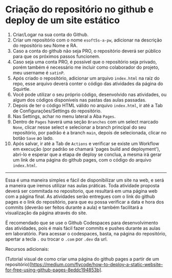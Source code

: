 # Criação do repositório no github e deploy de um site estático

1. Criar/Logar na sua conta do Github.
2. Criar um repositório com o nome `esoft5s-a-pw`, adicionar na descrição do repositório seu Nome e RA.
3. Caso a conta do github não seja PRO, o repositório deverá ser público para que os próximos passos funcionem.
4. Caso seja uma conta PRO, é possível que o repositório seja privado, porém também é necessário me incluir como colaborador do projeto, meu username é `satinP`.
5. Após criado o repositório, adicionar um arquivo `index.html` na raíz do repo, esse arquivo deverá conter o código das atividades da página do Squirtle.
6. Você pode utilizar o seu próprio código, desenvolvido nas atividades, ou algum dos códigos disponíveis nas pastas das aulas passadas.
7. Depois de ter o código HTML válido no arquivo `index.html`, ir até a Tab de Configurações/Settings do repositório.
8. Nas Settings, achar no menu lateral a Aba `Pages`.
9. Dentro de `Pages` haverá uma seção `Branches` com um select marcado `None`, clicar nesse select e selecionar a branch principal do seu repositório, por padrão é a branch `main`, depois de selecionada, clicar no botão `Save` ao lado.
10. Após salvar, ir até a Tab de `Actions` e verificar se existe um Workflow em execução (por padrão se chamará 'pages build and deployment'), abri-lo e esperar que a etapa de deploy se conclua, a mesma irá gerar um link de uma página do github pages, com o código do arquivo `index.html`.  


---


  
Essa é uma maneira simples e fácil de disponibilizar um site na web, e será a maneira que iremos utilizar nas aulas práticas. Toda atividade proposta deverá ser commitada no reposítorio, que resultará em uma página web com a página final.  As atividades serão entregues com o link do github pages e o link do repositório, para que eu possa verificar a data e hora dos commits (deverão ser feitos durante a aula) e também facilitará a visualização da página através do site.  


É recomendado que se use o Github Codespaces para desenvolvimento das atividades, pois é mais fácil fazer commits e pushes durante as aulas em laboratório. Para acessar o codespaces, basta, na página do repositório, apertar a tecla `.` ou trocar o `.com` por `.dev` da url. 


Recursos adicionais:

(Tutorial visual de como criar uma página do github pages a partir de um repositório)[https://medium.com/flycode/how-to-deploy-a-static-website-for-free-using-github-pages-8eddc194853b].  